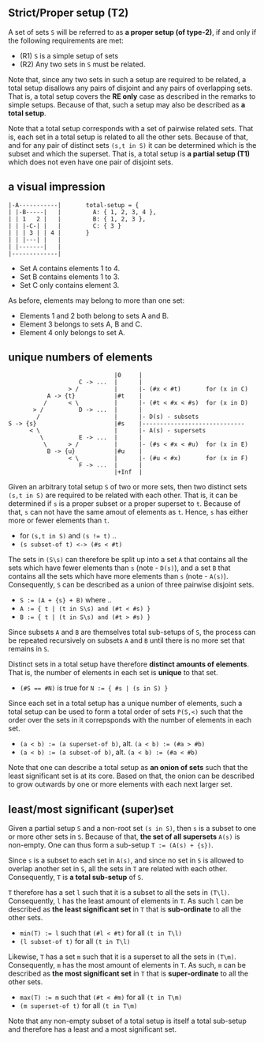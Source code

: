 
<!-- ======================================================================= -->
## Strict/Proper setup (T2)

A set of sets `S` will be referred to as **a proper setup (of type-2)**,
if and only if the following requirements are met:

* (R1) `S` is a simple setup of sets
* (R2) Any two sets in `S` must be related.

Note that, since any two sets in such a setup are required to be related,
a total setup disallows any pairs of disjoint and any pairs of overlapping
sets. That is, a total setup covers the **RE only** case as described in
the remarks to simple setups. Because of that, such a setup may also be
described as **a total setup**.

Note that a total setup corresponds with a set of pairwise related sets.
That is, each set in a total setup is related to all the other sets.
Because of that, and for any pair of distinct sets `(s,t in S)` it can be
determined which is the subset and which the superset. That is, a total
setup is **a partial setup (T1)** which does not even have one pair of
disjoint sets.

<!-- ======================================================================= -->
## a visual impression

```
|-A-----------|       total-setup = {
| |-B-----|   |         A: { 1, 2, 3, 4 },
| | 1   2 |   |         B: { 1, 2, 3 },
| | |-C-| |   |         C: { 3 }
| | | 3 | | 4 |       }
| | |---| |   |
| |-------|   |
|-------------|
```

* Set A contains elements 1 to 4.
* Set B contains elements 1 to 3.
* Set C only contains element 3.

As before, elements may belong to more than one set:

* Elements 1 and 2 both belong to sets A and B.
* Element 3 belongs to sets A, B and C.
* Element 4 only belongs to set A.

<!-- ======================================================================= -->
## unique numbers of elements

```
                              |0     |
                    C -> ...  |      |
                 > /          |      |- (#x < #t)       for (x in C)
           A -> {t}           |#t    |
          /      < \          |      |- (#t < #x < #s)  for (x in D)
       > /          D -> ...  |      |
        /                     |      |- D(s) - subsets
S -> {s}                      |#s    |-----------------------------
      < \                     |      |- A(s) - supersets
         \          E -> ...  |      |
          \      > /          |      |- (#s < #x < #u)  for (x in E)
           B -> {u}           |#u    |
                 < \          |      |- (#u < #x)       for (x in F)
                    F -> ...  |      |
                              |+Inf  |
```

Given an arbitrary total setup `S` of two or more sets, then two distinct sets
`(s,t in S)` are required to be related with each other. That is, it can be
determined if `s` is a proper subset or a proper superset to `t`. Because of
that, `s` can not have the same amout of elements as `t`. Hence, `s` has either
more or fewer elements than `t`.

* for `(s,t in S)` and `(s != t)` ..
* `(s subset-of t) <-> (#s < #t)`

The sets in `(S\s)` can therefore be split up into a set `A` that contains all
the sets which have fewer elements than `s` (note - `D(s)`), and a set `B` that
contains all the sets which have  more elements than `s` (note - `A(s)`).
Consequently, `S` can be described as a union of three pairwise disjoint sets.

* `S := (A + {s} + B)` where ..
* `A := { t | (t in S\s) and (#t < #s) }`
* `B := { t | (t in S\s) and (#t > #s) }`

Since subsets `A` and `B` are themselves total sub-setups of `S`, the process
can be repeated recursively on subsets `A` and `B` until there is no more set
that remains in `S`.

Distinct sets in a total setup have therefore **distinct amounts of elements**.
That is, the number of elements in each set is **unique** to that set.

* `(#S == #N)` is true for `N := { #s | (s in S) }`

Since each set in a total setup has a unique number of elements, such a total
setup can be used to form a total order of sets `P(S,<)` such that the order
over the sets in it correpsponds with the number of elements in each set.

* `(a < b) := (a superset-of b)`, alt. `(a < b) := (#a > #b)`
* `(a < b) := (a subset-of b)`, alt. `(a < b) := (#a < #b)`

Note that one can describe a total setup as **an onion of sets** such that the
least significant set is at its core. Based on that, the onion can be described
to grow outwards by one or more elements with each next larger set.

<!-- ======================================================================= -->
## least/most significant (super)set

Given a partial setup `S` and a non-root set `(s in S)`,
then `s` is a subset to one or more other sets in `S`.
Because of that, **the set of all supersets** `A(s)` is non-empty.
One can thus form a sub-setup `T := (A(s) + {s})`.

Since `s` is a subset to each set in `A(s)`, and since no set in `S` is
allowed to overlap another set in `S`, all the sets in `T` are related
with each other. Consequently, `T` is **a total sub-setup** of `S`.

`T` therefore has a set `l` such that it is a subset to all the sets
in `(T\l)`. Consequently, `l` has the least amount of elements in `T`.
As such `l` can be described as **the least significant set** in `T`
that is **sub-ordinate** to all the other sets.

* `min(T) := l` such that `(#l < #t)` for all `(t in T\l)`
* `(l subset-of t)` for all `(t in T\l)`

Likewise, `T` has a set `m` such that it is a superset to all the sets
in `(T\m)`. Consequently, `m` has the most amount of elements in `T`.
As such, `m` can be described as **the most significant set** in `T`
that is **super-ordinate** to all the other sets.

* `max(T) := m` such that `(#t < #m)` for all `(t in T\m)`
* `(m superset-of t)` for all `(t in T\m)`

Note that any non-empty subset of a total setup is itself a total
sub-setup and therefore has a least and a most significant set.
